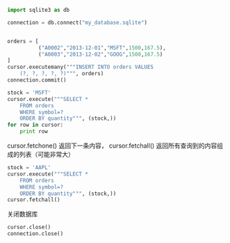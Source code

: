 ```python
import sqlite3 as db

connection = db.connect("my_database.sqlite")


orders = [
          ("A0002","2013-12-01","MSFT",1500,167.5),
          ("A0003","2013-12-02","GOOG",1500,167.5)
]
cursor.executemany("""INSERT INTO orders VALUES
    (?, ?, ?, ?, ?)""", orders)
connection.commit()

```

```python
stock = 'MSFT'
cursor.execute("""SELECT *
    FROM orders
    WHERE symbol=?
    ORDER BY quantity""", (stock,))
for row in cursor:
    print row
```
cursor.fetchone() 返回下一条内容， cursor.fetchall() 返回所有查询到的内容组成的列表（可能非常大）

```python
stock = 'AAPL'
cursor.execute("""SELECT *
    FROM orders
    WHERE symbol=?
    ORDER BY quantity""", (stock,))
cursor.fetchall()
```

关闭数据库

```python
cursor.close()
connection.close()
```    
